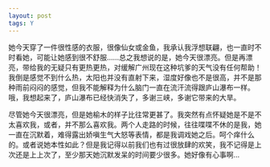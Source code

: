 ```yaml
---
layout: post
tags: Y
---
```


她今天穿了一件很性感的衣服，很像仙女或金鱼，我承认我浮想联翩，也一直时不时看她，可能让她感到很不舒服……总之我想说的是，她今天很漂亮。但是再漂亮，带给我的无疑只有更热更热，对缓解广州现在这种坑爹的天气没有任何帮助！我倒是感觉不到什么热，太阳也并没有直射下来，湿度好像也不是很高，并不是那种雨前闷闷的感觉，但我不能解释为什么脑门一直在流汗流得跟庐山瀑布一样。哦，我想起来了，庐山瀑布已经快消失了，多谢三峡，多谢它带来的大旱。

尽管她今天很漂亮，但是她榆木的样子比往常更甚了。我突然有点怀疑她是不是不太喜欢我，或者，并不那么喜欢我。两个人走路的时候，往往喋喋不休的是我，她一直在沉默着，难得露出娇嗔生气大怒等表情，都是我调戏她之后。呵个痒什么的。或者说她本性如此？但是我记得以前我们也有过很放肆的欢笑，我不记得是上次还是上上次了，至少那天她沉默发呆的时间要少很多。她好像有心事啊…
